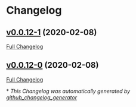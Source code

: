 # Changelog

## [v0.0.12-1](https://github.com/johnatspreadstreet/feathers-coinapi/tree/v0.0.12-1) (2020-02-08)

[Full Changelog](https://github.com/johnatspreadstreet/feathers-coinapi/compare/v0.0.12-0...v0.0.12-1)

## [v0.0.12-0](https://github.com/johnatspreadstreet/feathers-coinapi/tree/v0.0.12-0) (2020-02-08)

[Full Changelog](https://github.com/johnatspreadstreet/feathers-coinapi/compare/e38a5b2232195a7c4b2e325daa5adacdfac9e045...v0.0.12-0)



\* *This Changelog was automatically generated by [github_changelog_generator](https://github.com/github-changelog-generator/github-changelog-generator)*
